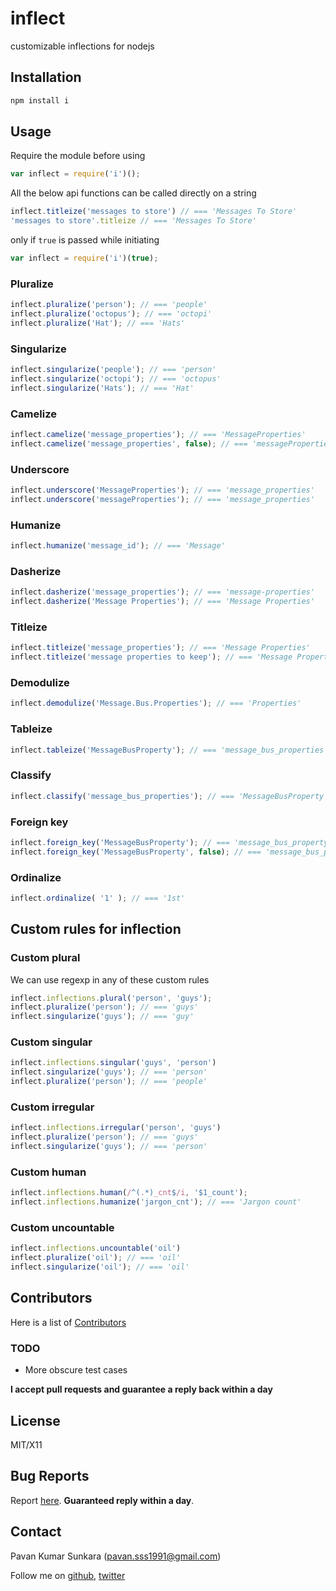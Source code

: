 # inflect

customizable inflections for nodejs

## Installation

```bash
npm install i
```

## Usage

Require the module before using

```js
var inflect = require('i')();
```

All the below api functions can be called directly on a string

```js
inflect.titleize('messages to store') // === 'Messages To Store'
'messages to store'.titleize // === 'Messages To Store'
```

only if `true` is passed while initiating

```js
var inflect = require('i')(true);
```

### Pluralize

```js
inflect.pluralize('person'); // === 'people'
inflect.pluralize('octopus'); // === 'octopi'
inflect.pluralize('Hat'); // === 'Hats'
```

### Singularize

```js
inflect.singularize('people'); // === 'person'
inflect.singularize('octopi'); // === 'octopus'
inflect.singularize('Hats'); // === 'Hat'
```

### Camelize

```js
inflect.camelize('message_properties'); // === 'MessageProperties'
inflect.camelize('message_properties', false); // === 'messageProperties'
```

### Underscore

```js
inflect.underscore('MessageProperties'); // === 'message_properties'
inflect.underscore('messageProperties'); // === 'message_properties'
```

### Humanize

```js
inflect.humanize('message_id'); // === 'Message'
```

### Dasherize

```js
inflect.dasherize('message_properties'); // === 'message-properties'
inflect.dasherize('Message Properties'); // === 'Message Properties'
```

### Titleize

```js
inflect.titleize('message_properties'); // === 'Message Properties'
inflect.titleize('message properties to keep'); // === 'Message Properties to Keep'
```

### Demodulize

```js
inflect.demodulize('Message.Bus.Properties'); // === 'Properties'
```

### Tableize

```js
inflect.tableize('MessageBusProperty'); // === 'message_bus_properties'
```

### Classify

```js
inflect.classify('message_bus_properties'); // === 'MessageBusProperty'
```

### Foreign key

```js
inflect.foreign_key('MessageBusProperty'); // === 'message_bus_property_id'
inflect.foreign_key('MessageBusProperty', false); // === 'message_bus_propertyid'
```

### Ordinalize

```js
inflect.ordinalize( '1' ); // === '1st'
```

## Custom rules for inflection

### Custom plural

We can use regexp in any of these custom rules

```js
inflect.inflections.plural('person', 'guys');
inflect.pluralize('person'); // === 'guys'
inflect.singularize('guys'); // === 'guy'
```

### Custom singular

```js
inflect.inflections.singular('guys', 'person')
inflect.singularize('guys'); // === 'person'
inflect.pluralize('person'); // === 'people'
```

### Custom irregular

```js
inflect.inflections.irregular('person', 'guys')
inflect.pluralize('person'); // === 'guys'
inflect.singularize('guys'); // === 'person'
```

### Custom human

```js
inflect.inflections.human(/^(.*)_cnt$/i, '$1_count');
inflect.inflections.humanize('jargon_cnt'); // === 'Jargon count'
```

### Custom uncountable

```js
inflect.inflections.uncountable('oil')
inflect.pluralize('oil'); // === 'oil'
inflect.singularize('oil'); // === 'oil'
```

## Contributors
Here is a list of [Contributors](http://github.com/pksunkara/inflect/contributors)

### TODO

- More obscure test cases

__I accept pull requests and guarantee a reply back within a day__

## License
MIT/X11

## Bug Reports
Report [here](http://github.com/pksunkara/inflect/issues). __Guaranteed reply within a day__.

## Contact
Pavan Kumar Sunkara (pavan.sss1991@gmail.com)

Follow me on [github](https://github.com/users/follow?target=pksunkara), [twitter](http://twitter.com/pksunkara)

